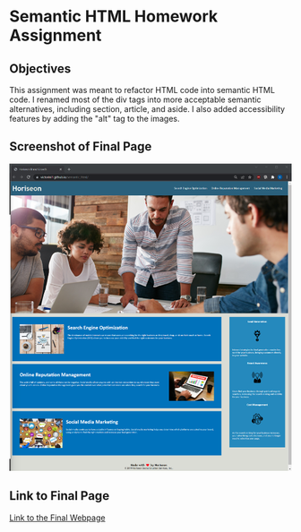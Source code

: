 # Semantic HTML Homework Assignment

## Objectives

This assignment was meant to refactor HTML code into semantic HTML code. I renamed most of the div tags into more acceptable semantic alternatives, including section, article, and aside. I also added accessibility features by adding the "alt" tag to the images.

## Screenshot of Final Page

![Screenshot of my Final Web Page](./assets/images/horiseonwebpage.png) 

## Link to Final Page

[Link to the Final Webpage](https://victorini1.github.io/semantic_html/)